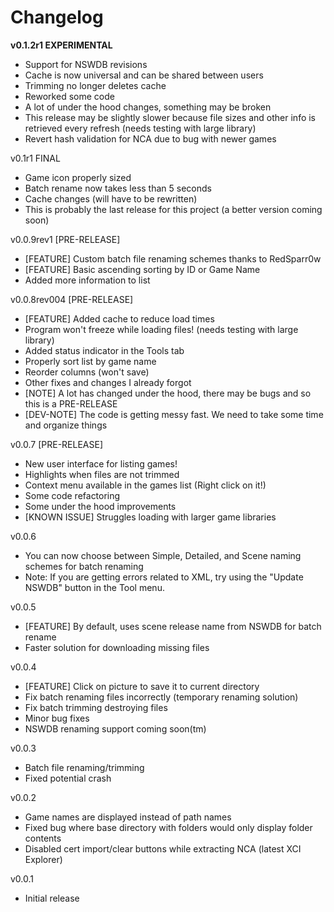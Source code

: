 # Changelog
**v0.1.2r1 EXPERIMENTAL**
* Support for NSWDB revisions
* Cache is now universal and can be shared between users
* Trimming no longer deletes cache
* Reworked some code
* A lot of under the hood changes, something may be broken
* This release may be slightly slower because file sizes and other info is retrieved every refresh (needs testing with large library)
* Revert hash validation for NCA due to bug with newer games

v0.1r1 FINAL
* Game icon properly sized
* Batch rename now takes less than 5 seconds
* Cache changes (will have to be rewritten)
* This is probably the last release for this project (a better version coming soon)

v0.0.9rev1 [PRE-RELEASE]
* [FEATURE] Custom batch file renaming schemes thanks to RedSparr0w
* [FEATURE] Basic ascending sorting by ID or Game Name
* Added more information to list

v0.0.8rev004 [PRE-RELEASE]
* [FEATURE] Added cache to reduce load times
* Program won't freeze while loading files! (needs testing with large library)
* Added status indicator in the Tools tab
* Properly sort list by game name
* Reorder columns (won't save)
* Other fixes and changes I already forgot
* [NOTE] A lot has changed under the hood, there may be bugs and so this is a PRE-RELEASE
* [DEV-NOTE] The code is getting messy fast. We need to take some time and organize things

v0.0.7 [PRE-RELEASE]
* New user interface for listing games!
* Highlights when files are not trimmed
* Context menu available in the games list (Right click on it!)
* Some code refactoring
* Some under the hood improvements
* [KNOWN ISSUE] Struggles loading with larger game libraries

v0.0.6
* You can now choose between Simple, Detailed, and Scene naming schemes for batch renaming
* Note: If you are getting errors related to XML, try using the "Update NSWDB" button in the Tool menu.

v0.0.5
* [FEATURE] By default, uses scene release name from NSWDB for batch rename
* Faster solution for downloading missing files

v0.0.4
* [FEATURE] Click on picture to save it to current directory
* Fix batch renaming files incorrectly (temporary renaming solution)
* Fix batch trimming destroying files
* Minor bug fixes
* NSWDB renaming support coming soon(tm)

v0.0.3
* Batch file renaming/trimming
* Fixed potential crash

v0.0.2
* Game names are displayed instead of path names
* Fixed bug where base directory with folders would only display folder contents
* Disabled cert import/clear buttons while extracting NCA (latest XCI Explorer)

v0.0.1
* Initial release